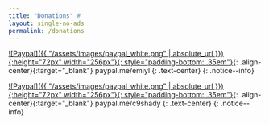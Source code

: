 ```yaml
---
title: "Donations" #
layout: single-no-ads
permalink: /donations
---
```


[![Paypal]({{ "/assets/images/paypal_white.png" | absolute_url }}){:height="72px" width="256px"}{: style="padding-bottom: .35em"}](https://www.paypal.me/emiyl/10){: .align-center}{:target="_blank"}
paypal.me/emiyl
{: .text-center}
{: .notice--info}

[![Paypal]({{ "/assets/images/paypal_white.png" | absolute_url }}){:height="72px" width="256px"}{: style="padding-bottom: .35em"}](https://www.paypal.me/c9shady/10){: .align-center}{:target="_blank"}
paypal.me/c9shady
{: .text-center}
{: .notice--info}
